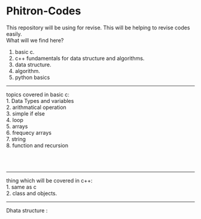 # Phitron-Codes
This repository will be using for revise. This will be helping to revise codes easily.<br>
<bold>What will we find here?</bold><br>
1. basic c.
2. c++ fundamentals for data structure and algorithms.
3. data structure.
4. algorithm.
5. python basics

<hr>
<bold>topics covered in basic c:</bold><br>
1. Data Types and variables<br>
2. arithmatical operation<br>
3. simple if else<br>
4. loop<br>
5. arrays<br>
6. frequecy arrays<br>
7. string<br>
8. function and recursion<br>

<br><br>
<hr>
thing which will be covered in c++: <br>
1. same as c<br>
2. class and objects.<br>

<hr> 
Dhata structure :
